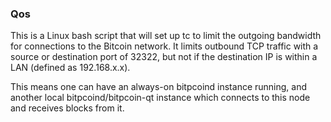 ### Qos ###

This is a Linux bash script that will set up tc to limit the outgoing bandwidth for connections to the Bitcoin network. It limits outbound TCP traffic with a source or destination port of 32322, but not if the destination IP is within a LAN (defined as 192.168.x.x).

This means one can have an always-on bitpcoind instance running, and another local bitpcoind/bitpcoin-qt instance which connects to this node and receives blocks from it.
